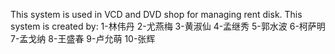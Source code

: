 This system is used in VCD and DVD shop for managing rent disk. This system is created by:
1-林伟丹
2-尤燕梅
3-黄淑仙
4-孟继秀
5-郭水波
6-柯萨明
7-孟戈纳
8-王盛春
9-卢允萌
10-张辉